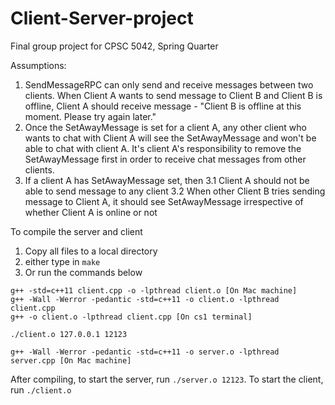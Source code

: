 # Client-Server-project
Final group project for CPSC 5042, Spring Quarter

Assumptions:
1. SendMessageRPC can only send and receive messages between two clients. When Client A wants to send message to Client B and Client B is offline, Client A should receive message - "Client B is offline at this moment. Please try again later."
2. Once the SetAwayMessage is set for a client A, any other client who wants to chat with Client A will see the SetAwayMessage and won't be able to chat with client A. It's client A's responsibility to remove the SetAwayMessage first in order to receive chat messages from other clients.
3. If a client A has SetAwayMessage set, then 
    3.1 Client A should not be able to send message to any client
    3.2 When other Client B tries sending message to Client A, it should see SetAwayMessage irrespective of whether Client A is online or not
    

To compile the server and client
1. Copy all files to a local directory
2. either type in `make `
3. Or run the commands below

```
g++ -std=c++11 client.cpp -o -lpthread client.o [On Mac machine]
g++ -Wall -Werror -pedantic -std=c++11 -o client.o -lpthread client.cpp
g++ -o client.o -lpthread client.cpp [On cs1 terminal]

./client.o 127.0.0.1 12123

g++ -Wall -Werror -pedantic -std=c++11 -o server.o -lpthread server.cpp [On Mac machine]

```
After compiling, to start the server, run `./server.o 12123`.
To start the client, run `./client.o`
```
